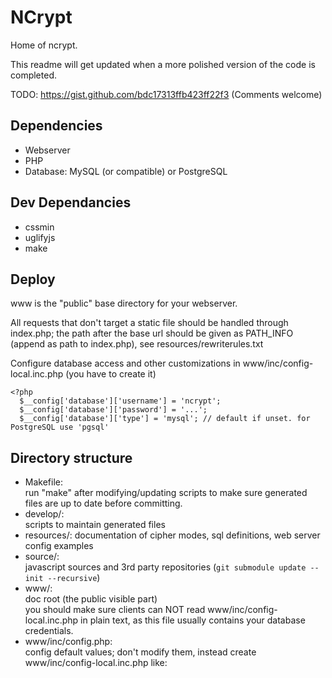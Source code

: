# NCrypt

Home of ncrypt.

This readme will get updated when a more polished version of the code is completed.


TODO: https://gist.github.com/bdc17313ffb423ff22f3 (Comments welcome)

## Dependencies

* Webserver
* PHP
* Database: MySQL (or compatible) or PostgreSQL

## Dev Dependancies

* cssmin
* uglifyjs
* make

## Deploy

www is the "public" base directory for your webserver.

All requests that don't target a static file should be handled through index.php; the path after
the base url should be given as PATH_INFO (append as path to index.php), see resources/rewriterules.txt

Configure database access and other customizations in www/inc/config-local.inc.php (you have to create it)

    <?php
      $__config['database']['username'] = 'ncrypt';
      $__config['database']['password'] = '...';
      $__config['database']['type'] = 'mysql'; // default if unset. for PostgreSQL use 'pgsql'

## Directory structure

* Makefile:  
  run "make" after modifying/updating scripts to make sure generated files
  are up to date before committing.
* develop/:  
  scripts to maintain generated files
* resources/:
  documentation of cipher modes, sql definitions, web server config examples
* source/:  
  javascript sources and 3rd party repositories (`git submodule update --init --recursive`)
* www/:  
  doc root (the public visible part)  
  you should make sure clients can NOT read www/inc/config-local.inc.php in plain text, as
  this file usually contains your database credentials.
* www/inc/config.php:  
  config default values; don't modify them, instead create www/inc/config-local.inc.php like:
